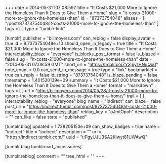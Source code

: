 +++
date = 2014-05-31T07:08:59Z
title = "It Costs $21,000 More to Ignore the Homeless Than It Does to Give Them a Home"
slug = "it-costs-21000-more-to-ignore-the-homeless-than"
id = "87373754048"
aliases = [ "/post/87373754048/it-costs-21000-more-to-ignore-the-homeless-than" ]
tags = [ ]
type = "tumblr-link"

[tumblr]
publisher = "billmoyers.com"
can_reblog = false
display_avatar = true
id = 8.7373754048e+10
should_open_in_legacy = true
title = "It Costs $21,000 More to Ignore the Homeless Than It Does to Give Them a Home"
interactability_blaze = "everyone"
is_blocks_post_format = false
is_blazed = false
slug = "it-costs-21000-more-to-ignore-the-homeless-than"
date = "2014-05-31 07:08:59 GMT"
short_url = "https://tmblr.co/ZY3jby1HNuQx0"
note_count = 0.0
can_send_in_message = true
type = "link"
bookmarklet = true
can_reply = false
id_string = "87373754048"
is_blaze_pending = false
timestamp = 1.401520139e+09
summary = "It Costs $21,000 More to Ignore the Homeless Than It Does to Give Them a Home"
format = "markdown"
tags = [ ]
url = "http://billmoyers.com/2014/05/28/it-costs-21000-more-to-ignore-the-homeless-than-it-does-to-give-them-a-home/"
trail = [ ]
interactability_reblog = "everyone"
blog_name = "indirect"
can_blaze = false
post_url = "https://indirect.tumblr.com/post/87373754048/it-costs-21000-more-to-ignore-the-homeless-than"
reblog_key = "oJmtOpoh"
description = ""
can_like = false
state = "published"

[tumblr.blog]
updated = 1.738205153e+09
can_show_badges = true
name = "indirect"
title = "indirect"
description = ""
url = "https://indirect.tumblr.com/"
uuid = "t:PgyUJU3SA2Klwyt81UWAwQ"

[tumblr.blog.tumblrmart_accessories]

[tumblr.reblog]
comment = ""
tree_html = ""
+++
